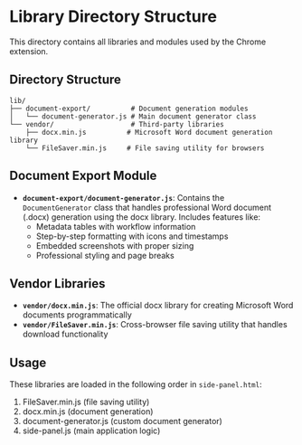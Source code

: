 # Library Directory Structure

This directory contains all libraries and modules used by the Chrome extension.

## Directory Structure

```
lib/
├── document-export/          # Document generation modules
│   └── document-generator.js # Main document generator class
└── vendor/                   # Third-party libraries
    ├── docx.min.js          # Microsoft Word document generation library
    └── FileSaver.min.js     # File saving utility for browsers
```

## Document Export Module

- **`document-export/document-generator.js`**: Contains the `DocumentGenerator` class that handles professional Word document (.docx) generation using the docx library. Includes features like:
  - Metadata tables with workflow information
  - Step-by-step formatting with icons and timestamps
  - Embedded screenshots with proper sizing
  - Professional styling and page breaks

## Vendor Libraries

- **`vendor/docx.min.js`**: The official docx library for creating Microsoft Word documents programmatically
- **`vendor/FileSaver.min.js`**: Cross-browser file saving utility that handles download functionality

## Usage

These libraries are loaded in the following order in `side-panel.html`:
1. FileSaver.min.js (file saving utility)
2. docx.min.js (document generation)
3. document-generator.js (custom document generator)
4. side-panel.js (main application logic)
